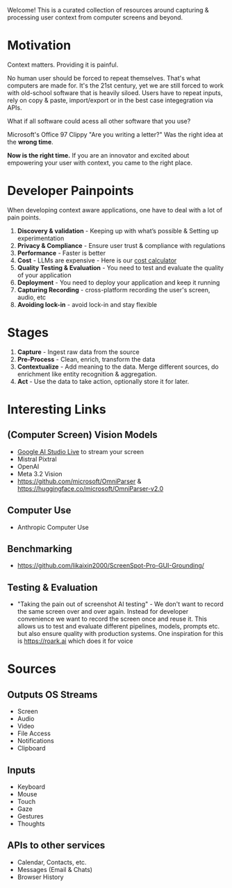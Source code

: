 Welcome! This is a curated collection of resources around capturing &amp; processing user context from computer screens and beyond.

# Motivation 
Context matters. Providing it is painful.

No human user should be forced to repeat themselves. That's what computers are made for. It's the 21st century, yet we are still forced to work with old-school software that is heavily siloed. Users have to repeat inputs, rely on copy & paste, import/export or in the best case integegration via APIs.

What if all software could acess all other software that you use? 

Microsoft's Office 97 Clippy "Are you writing a letter?" Was the right idea at the **wrong time**.

**Now is the right time.** If you are an innovator and excited about empowering your user with context, you came to the right place.

 # Developer Painpoints

 When developing context aware applications, one have to deal with a lot of pain points. 

1. **Discovery & validation** - Keeping up with what’s possible & Setting up experimentation 
1. **Privacy & Compliance** - Ensure user trust & compliance with regulations
2. **Performance** - Faster is better
3. **Cost** - LLMs are expensive - Here is our [cost calculator](https://docs.google.com/spreadsheets/d/16-K-vLpqvAxRUBy4ppqjMmPJyQwZ4E0wxevJdWcmzP4/edit?usp=sharing)
7. **Quality Testing & Evaluation** - You need to test and evaluate the quality of your application
4. **Deployment** - You need to deploy your application and keep it running
5. **Capturing Recording** - cross-platform recording the user's screen, audio, etc
6. **Avoiding lock-in** - avoid lock-in and stay flexible

# Stages
1. **Capture** - Ingest raw data from the source
2. **Pre-Process** - Clean, enrich, transform the data
3. **Contextualize** - Add meaning to the data. Merge different sources, do enrichment like entity recognition & aggregation.
4. **Act** - Use the data to take action, optionally store it for later.

# Interesting Links

## (Computer Screen) Vision Models 
- [Google AI Studio Live](https://aistudio.google.com/live) to stream your screen  
- Mistral Pixtral
- OpenAI
- Meta 3.2 Vision
- https://github.com/microsoft/OmniParser & https://huggingface.co/microsoft/OmniParser-v2.0

## Computer Use
- Anthropic Computer Use

## Benchmarking
- https://github.com/likaixin2000/ScreenSpot-Pro-GUI-Grounding/

## Testing & Evaluation
- "Taking the pain out of screenshot AI testing" - We don't want to record the same screen over and over again. Instead for developer convenience we want to record the screen once and reuse it. This allows us to test and evaluate different pipelines, models, prompts etc. but also ensure quality with production systems. One inspiration for this is https://roark.ai which does it for voice

# Sources
## Outputs OS Streams 
 - Screen
 - Audio
 - Video
 - File Access
 - Notifications
- Clipboard
## Inputs
 - Keyboard
 - Mouse
 - Touch
 - Gaze
 - Gestures
 - Thoughts
## APIs to other services 
 - Calendar, Contacts, etc.
 - Messages (Email & Chats)
 - Browser History  